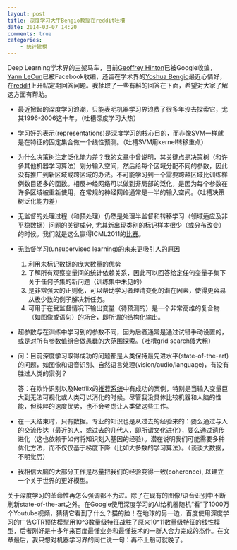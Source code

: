 ```yaml
---
layout: post
title: 深度学习大牛Bengio教授在reddit吐槽
date: 2014-03-07 14:20
comments: true
categories: 
    - 统计建模
---
```


Deep Learning学术界的三架马车，目前[Geoffrey Hinton](https://www.cs.toronto.edu/~hinton/‎)已被Google收编，[Yann LeCun](http://yann.lecun.com/)已被Facebook收编，还留在学术界的[Yoshua Bengio](http://www.iro.umontreal.ca/~bengioy/yoshua_en/index.html)最近心情好，在[reddit](http://www.reddit.com/r/MachineLearning/comments/1ysry1/ama_yoshua_bengio/)上开帖定期回答问题。我抽取了一些有料的回答在下面，希望对大家了解这方面有帮助。

* 最近掀起的深度学习浪潮，只能表明机器学习界浪费了很多年没去探索它，尤其1996-2006这十年。（吐槽深度学习大热）

* 学习好的表示(representations)是深度学习的核心目的，而非像SVM一样就是在特征的固定集合做一个线性预测。（吐槽SVM用kernel转移重点）

* 为什么决策树注定泛化能力差？我的[文章](http://www.iro.umontreal.ca/~lisa/pointeurs/bengio+al-decisiontrees-2010.pdf)中曾说明，其关键点是决策树（和许多其他机器学习算法）划分输入空间，然后给每个区域分配不同的参数，因此没有推广到新区域或跨区域的办法。不可能学习到一个需要跨越区域比训练样例数目还多的函数。相反神经网络可以做到非局部的泛化，是因为每个参数在许多区域被重新使用，在常规的神经网络通常是一半的输入空间。（吐槽决策树泛化能力差）

* 无监督的处理过程（和预处理）仍然是处理半监督和转移学习（领域适应及非平稳数据）问题的关键成分, 尤其新出现类别的标记样本很少（或分布改变）的时候。我们就是这么赢得ICML2011的[比赛](http://www.causality.inf.ethz.ch/unsupervised-learning.php)。 

*    无监督学习(unsupervised learning)的未来更吸引人的原因

     1. 利用未标记数据的庞大数量的优势
     2. 了解所有观察变量间的统计依赖关系，因此可以回答给定任何变量子集下关于任何子集的新问题（训练集中未见的）
     3. 是非常强大的正则化，可以帮助学习者理清变化的潜在因素，使得更容易从极少数的例子解决新任务。
     4. 可用于在受监督情况下输出变量（待预测的）是一个非常高维的复合物（如图像或语句）的场合，即所谓的结构化输出。 

* 超参数与在训练中学习到的参数不同，因为后者通常是通过试错手动设置的，或是对所有参数值组合做愚蠢的大范围探索。（吐槽grid search傻大粗）


*   问：目前深度学习取得成功的问题都是人类保持最先进水平(state-of-the-art)的问题，如图像和语音识别、自然语言处理(vision/audio/language)，有没有胜过人类的案例？
 
    答：在欺诈识别以及Netflix的[推荐系统](http://techblog.netflix.com/2014/02/distributed-neural-networks-with-gpus.html)中有成功的案例，特别是当输入变量巨大到无法可视化或人类可以消化的时候。尽管我没具体比较机器和人脑的性能，但纯粹的速度优势，也不会考虑让人类做这些工作。

* 在一天结束时，只有数据。专业的知识也是从过去的经验来的：要么通过与人的交流传达（最近的人，或过去的几代人，即所谓文化进化），要么通过遗传进化（这也依赖于如何将知识刻入基因的经验）。潜在说明我们可能需要多种优化方法，而不仅仅基于梯度下降（比如大多数的学习算法）。（谈谈大数据，不明觉厉）

* 我相信大脑的大部分工作是尽量把我们的经验变得一致(coherence), 以建立一个关于世界的更好模型。

关于深度学习的革命性再怎么强调都不为过。除了在现有的图像/语音识别中不断刷新state-of-the-art之外。在Google使用深度学习的AI给机器随机“看”了1000万个Youtube视频，猜猜它看到了什么？猫的脸！在地球的另一边，百度使用深度学习的广告CTR预估模型用10^3数量级特征战胜了原来10^11数量级特征的线性模型，后者刚好是十多年来百度最懂业务和最懂技术的一群人合力完成的杰作。在文章最后，我只想对机器学习界的同仁说一句：再不上船可就晚了。